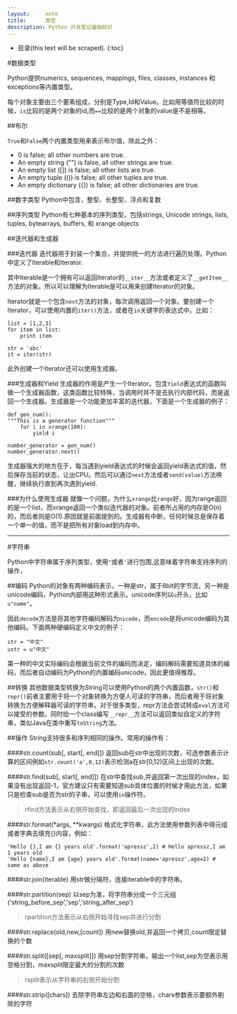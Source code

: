 ```yaml
---
layout:     note
title:      类型
description: Python 开发笔记基础知识
---
```



* 目录(this text will be scraped).
{:toc}

#数据类型


Python提供numerics, sequences, mappings, files, classes, instances 和 exceptions等内置类型。

每个对象主要由三个要素组成，分别是Type,Id和Value。比如用等值符比较的时候，`is`比较的是两个对象的id,而`==`比较的是两个对象的value是不是相等。


##布尔

`True`和`False`两个内置类型用来表示布尔值，除此之外：

+ 0 is false; all other numbers are true.
+ An empty string ("") is false, all other strings are true.
+ An empty list ([]) is false; all other lists are true.
+ An empty tuple (()) is false; all other tuples are true.
+ An empty dictionary ({}) is false; all other dictionaries are true.


##数字类型
Python中包含，整型、长整型、浮点和复数


##序列类型
Python有七种基本的序列类型，包括strings, Unicode strings, lists, tuples, bytearrays, buffers, 和 xrange objects


##迭代器和生成器

###迭代器
迭代器用于封装一个集合，并提供统一的方法进行遍历处理。Python中定义了Iterable和Iterator.

其中Iterable是一个拥有可以返回Iterator的`__iter__`方法或者定义了`__getItem__`方法的对象。所以可以理解为Iterable是可以用来创建Iterator的对象。

Iterator就是一个包含`next`方法的对象，每次调用返回一个对象。要创建一个Iterator，可以使用内置的`iter()`方法，或者在`in`关键字的表达式中。比如：

    list = [1,2,3]
    for item in list:
        print item

    str = 'abc'
    it = iter(str)

此外创建一个Iterator还可以使用生成器。


###生成器和Yield
生成器的作用是产生一个Iterator。包含`Yield`表达式的函数叫做一个生成器函数，这类函数比较特殊，当调用时并不是去执行内部代码，而是返回一个生成器。生成器是一个功能更加丰富的迭代器，下面是一个生成器的例子：
    
    def gen_num():
    """This is a generator function"""
        for i in xrange(100):
            yield i 

    number_generator = gen_num()
    number_generator.next()


生成器强大的地方在于，每当遇到yield表达式的时候会返回yield表达式的值，然后保存当前的状态，让出CPU。然后可以通过`next`方法或者`send(value)`方法唤醒，继续执行直到再次遇到yield.

###为什么使用生成器
就像一个问题，为什么`xrange`比`range`好，因为range返回的是一个list，而xrange返回一个类似迭代器的对象。前者所占用的内存是O(n)的，而后者则是O(1).原因就是前面提到的。生成器有中断，任何时候总是保存着一个单一的值，而不是把所有对象load到内存中。

-----

#字符串

Python中字符串属于序列类型，使用`"`或者`'`进行包围,这意味着字符串支持序列的操作，

##编码
Python的对象有两种编码表示，一种是str，属于8bit的字节流，另一种是unicode编码，Python内部用这种形式表示。unicode序列以`u`开头，比如`u"name"`。

因此`decode`方法是将其他字符编码解码为`nicode`，而`encode`是将unicode编码为其他编码。下面两种硬编码定义中文的例子：

    str = "中文"
    ustr = u"中文"

第一种的中文实际编码会根据当前文件的编码而决定，编码解码需要知道具体的编码，而后者自动编码为Python的内置编码unicode，因此更值得推荐。


##转换
其他数据类型转换为String可以使用Python的两个内置函数，`str()`和`repr()`前者主要用于将一个对象转换为方便人可读的字符串，而后者用于将对象转换为方便解释器可读的字符串，对于很多类型，repr方法会尝试转成`eval`方法可以接受的参数。同时给一个class编写`__repr__`方法可以返回类似自定义的字符串，类似Java在类中重写`toString`方法。



##操作
String支持很多和序列相同的操作。常用的操作有：

####str.count(sub[, start[, end]])
返回sub在str中出现的次数，可选参数表示计算的区间例如`str.count('a',0,12)`表示检测a在str[0,12)区间上出现的次数。

####str.find(sub[, start[, end]])
在str中查找sub,并返回第一次出现的index，如果没有出现返回-1，官方建议只有需要知道sub具体位置的时候才用此方法，如果只是检查sub是否为str的子串，可以使用`in`操作符。

>rfind方法表示从右侧开始查找，即返回最后一次出现的index

####str.format(*args, **kwargs)
格式化字符串，此方法使用参数列表中得元组或者字典去填充{}内容，例如：

    'Hello {},I am {} years old'.format('apressz',2) # Hello apressz,I am 1 years old
    'Hello {name},I am {age} years old'.format(name='apressz',age=2) # same as above

####str.join(iterable)
用str做分隔符，连接iterable中的字符串。

####str.partition(sep)
以sep为准，将字符串分成一个三元组('string_before_sep','sep','string_after_sep')

>rpartition方法表示从右侧开始寻找sep并进行分割

####str.replace(old,new,[count])
用new替换old,并返回一个拷贝,count限定替换的个数


####str.split([sep[, maxsplit]])
用sep分割字符串，输出一个list,sep为空表示用空格分割，maxsplit限定最大的分割的次数

>rsplit表示从字符串的右侧开始分割

####str.strip([chars])
去除字符串左边和右面的空格，chars参数表示要额外剔除的字符











